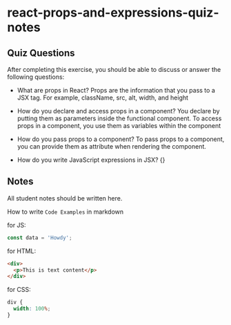 # react-props-and-expressions-quiz-notes

## Quiz Questions

After completing this exercise, you should be able to discuss or answer the following questions:

- What are props in React?
  Props are the information that you pass to a JSX tag. For example, className, src, alt, width, and height

- How do you declare and access props in a component?
  You declare by putting them as parameters inside the functional component.
  To access props in a component, you use them as variables within the component

- How do you pass props to a component?
  To pass props to a component, you can provide them as attribute when rendering the component.

- How do you write JavaScript expressions in JSX?
  {}

## Notes

All student notes should be written here.

How to write `Code Examples` in markdown

for JS:

```javascript
const data = 'Howdy';
```

for HTML:

```html
<div>
  <p>This is text content</p>
</div>
```

for CSS:

```css
div {
  width: 100%;
}
```
